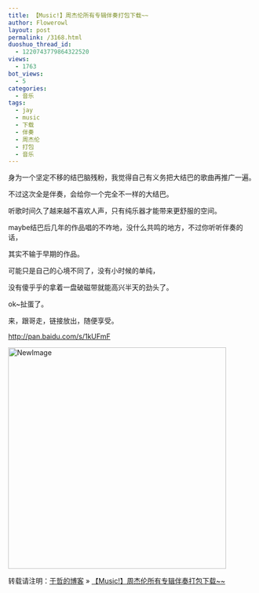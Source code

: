 ```yaml
---
title: 【Music!】周杰伦所有专辑伴奏打包下载~~
author: Flowerowl
layout: post
permalink: /3168.html
duoshuo_thread_id:
  - 1220743779864322520
views:
  - 1763
bot_views:
  - 5
categories:
  - 音乐
tags:
  - jay
  - music
  - 下载
  - 伴奏
  - 周杰伦
  - 打包
  - 音乐
---
```

身为一个坚定不移的结巴脑残粉，我觉得自己有义务把大结巴的歌曲再推广一遍。

不过这次全是伴奏，会给你一个完全不一样的大结巴。

听歌时间久了越来越不喜欢人声，只有纯乐器才能带来更舒服的空间。

maybe结巴后几年的作品唱的不咋地，没什么共鸣的地方，不过你听听伴奏的话，

其实不输于早期的作品。

可能只是自己的心境不同了，没有小时候的单纯，

没有傻乎乎的拿着一盘破磁带就能高兴半天的劲头了。

ok~扯蛋了。

来，跟哥走，链接放出，随便享受。

<http://pan.baidu.com/s/1kUFmF>

<img title="NewImage.png" src="http://lazynight.me/wp-content/uploads/2013/11/NewImage4.png" alt="NewImage" width="444" height="451" border="0" />

转载请注明：[于哲的博客][1] &raquo; [【Music!】周杰伦所有专辑伴奏打包下载~~][2]

 [1]: http://localhost/wordpress
 [2]: http://localhost/wordpress/3168.html
